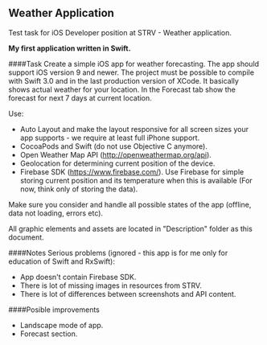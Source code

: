 ## Weather Application
Test task for iOS Developer position at STRV - Weather application.

<b>My first application written in Swift.</b>

####Task
Create a simple iOS app for weather forecasting. The app should support iOS version 9 and newer. The project must be possible to compile with Swift 3.0 and in the last production version of XCode. It basically shows actual weather for your location. In the Forecast tab show the forecast for next 7 days at current location.

Use:
- Auto Layout and make the layout responsive for all screen sizes your app supports - we require at least full iPhone support.
- CocoaPods and Swift (do not use Objective C anymore). 
- Open Weather Map API (http://openweathermap.org/api). 
- Geolocation for determining current position of the device. 
- Firebase SDK (https://www.firebase.com/). Use Firebase for simple storing current position and its temperature when this is available (For now, think only of storing the data).

Make sure you consider and handle all possible states of the app (offline, data not loading, errors etc).

All graphic elements and assets are located in "Description" folder as this document.

####Notes
Serious problems (ignored - this app is for me only for education of Swift and RxSwift):
- App doesn't contain Firebase SDK.
- There is lot of missing images in resources from STRV.
- There is lot of differences between screenshots and API content.

####Posible improvements
- Landscape mode of app.
- Forecast section.
